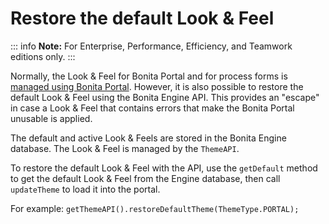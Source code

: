# Restore the default Look & Feel

::: info
**Note:** For Enterprise, Performance, Efficiency, and Teamwork editions only.
:::

Normally, the Look & Feel for Bonita Portal and for process forms is [managed using Bonita Portal](managing-look-feel.md). However, it is also possible to restore the default Look & Feel using the Bonita Engine API. 
This provides an "escape" in case a Look & Feel that contains errors that make the Bonita Portal unusable is applied.

The default and active Look & Feels are stored in the Bonita Engine database. The Look & Feel is managed by the `ThemeAPI`.

To restore the default Look & Feel with the API, use the `getDefault` method to get the default Look & Feel from the Engine database, 
then call `updateTheme` to load it into the portal.

For example:
`
getThemeAPI().restoreDefaultTheme(ThemeType.PORTAL);
`
